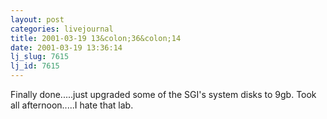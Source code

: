 ```yaml
---
layout: post
categories: livejournal
title: 2001-03-19 13&colon;36&colon;14
date: 2001-03-19 13:36:14
lj_slug: 7615
lj_id: 7615
---
```

Finally done.....just upgraded some of the SGI's system disks to 9gb. Took all afternoon.....I hate that lab.
